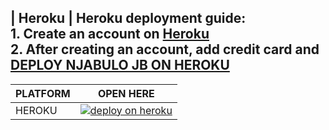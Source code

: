 | **Heroku**   | **Heroku deployment guide**:<br> 1. Create an account on  [Heroku](https://signup.heroku.com)<br> 2. After creating an account, add credit card and [DEPLOY NJABULO JB ON HEROKU](https://github.com/NjabuloJ/Njabulo_Jb/fork) <br>  
---


| PLATFORM | OPEN HERE |
| -------- | --------- |
| HEROKU | [![deploy on heroku](https://www.herokucdn.com/deploy/button.svg)](https://dashboard.heroku.com/new?button-url=https://github.com/mr-X-force/LUCKY-MD-XFORCE&template=https://github.com/mr-X-force/LUCKY-MD-XFORCE.git) |
